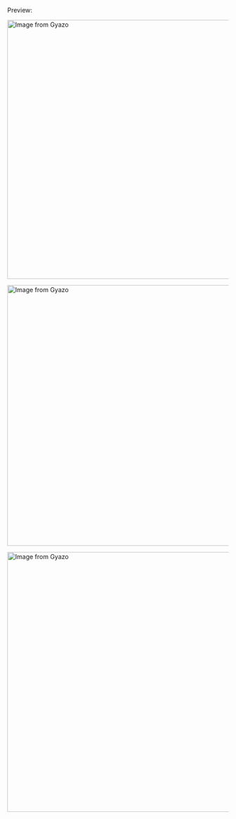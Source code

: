 Preview:

<a href="https://gyazo.com/c481cd35c085e156d65777b537abf755"><img src="https://i.gyazo.com/c481cd35c085e156d65777b537abf755.gif" alt="Image from Gyazo" width="590"/></a>

<a href="https://gyazo.com/5b81b3fcdb124689f3a6dcfbb7dfae1f"><img src="https://i.gyazo.com/5b81b3fcdb124689f3a6dcfbb7dfae1f.gif" alt="Image from Gyazo" width="594"/></a>

<a href="https://gyazo.com/9e6b4c0ff7e54246fa583ce449f07cde"><img src="https://i.gyazo.com/9e6b4c0ff7e54246fa583ce449f07cde.gif" alt="Image from Gyazo" width="592"/></a>
